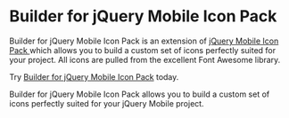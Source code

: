# Builder for jQuery Mobile Icon Pack

Builder for jQuery Mobile Icon Pack is an extension of [jQuery Mobile Icon Pack ](https://github.com/commadelimited/jQuery-Mobile-Icon-Pack) which allows you to build a custom set of icons perfectly suited for your project. All icons are pulled from the excellent Font Awesome library.

Try [Builder for jQuery Mobile Icon Pack](http://andymatthews.net/code/jQuery-Mobile-Icon-Pack/builder/) today.

Builder for jQuery Mobile Icon Pack allows you to build a custom set of icons perfectly suited for your jQuery Mobile project.